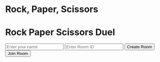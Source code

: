 # Rock, Paper, Scissors

<div id="rps-app" class="rps-container">
  <h1>Rock Paper Scissors Duel</h1>

  <div class="setup">
    <input type="text" id="player-name-input" placeholder="Enter your name" />
    <input type="text" id="room-id-input" placeholder="Enter Room ID" />
    <button id="create-room-btn">Create Room</button>
    <button id="join-room-btn">Join Room</button>
  </div>

  <div class="rps-game" id="rps-ui" style="display: none;">
    <div class="name-display" id="player-name-display"></div>
    <div class="rps-buttons">
      <button data-choice="rock">🪨 Rock</button>
      <button data-choice="paper">📄 Paper</button>
      <button data-choice="scissors">✂️ Scissors</button>
    </div>
    <div class="result" id="result-text"></div>

    <div class="history">
      <h3>Game History</h3>
      <ul id="game-history"></ul>
    </div>
  </div>
</div>

<script defer src="/many/assets/js/utilities/rps/rps.js"></script>
